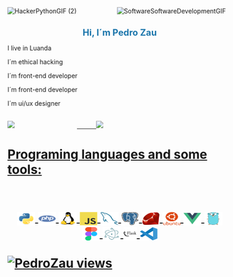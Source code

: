 
![HackerPythonGIF (2)](https://user-images.githubusercontent.com/57961751/182896713-6aa3b96f-dc46-4470-b65c-c31f2a525b35.gif) 
&nbsp; &nbsp;&nbsp;&nbsp;&nbsp;&nbsp;&nbsp;&nbsp;&nbsp;&nbsp;&nbsp;&nbsp;&nbsp;&nbsp;&nbsp;&nbsp;&nbsp;&nbsp;&nbsp;&nbsp;
![SoftwareSoftwareDevelopmentGIF](https://user-images.githubusercontent.com/57961751/182897610-510a1a41-c020-4b22-9bb6-230d67ffdfc9.gif)

<h1 align="center" style="font-size:20px; text-align:center; color:rgb(29, 119, 172);"> Hi, I´m Pedro Zau </h1> 
<p>I live in Luanda</p> 
 <p>I´m ethical hacking</p> 
 <p>I´m front-end developer</p>
 <p>I´m front-end developer</p>
 <p>I´m ui/ux designer</p>


 
  <br>
 <div>
  <a href="https://github.com/pedrozau">
  <img style="margin-right:10em;" height="180em" src="https://github-readme-stats.vercel.app/api?username=pedrozau&show_icons=true&theme=dark&include_all_commits=true&count_private=true"/> 
    &nbsp;  &nbsp;   &nbsp; &nbsp; &nbsp;
  <img height="180em" src="https://github-readme-stats.vercel.app/api/top-langs/?username=pedrozau&layout=compact&langs_count=7&theme=dark"/>
</div>
<h1>Programing languages and some tools:<h1>
<div align="center" style="display: inline_bloc;"><br>
  <img align="center" alt="python" height="30" width="40" src="https://raw.githubusercontent.com/devicons/devicon/1119b9f84c0290e0f0b38982099a2bd027a48bf1/icons/python/python-original.svg">
  <img align="center" alt="python" height="30" width="40" src="https://raw.githubusercontent.com/devicons/devicon/1119b9f84c0290e0f0b38982099a2bd027a48bf1/icons/php/php-plain.svg">
  <img align="center" alt="python" height="30" width="40" src="https://raw.githubusercontent.com/devicons/devicon/1119b9f84c0290e0f0b38982099a2bd027a48bf1/icons/linux/linux-original.svg">
  <img align="center" alt="python" height="30" width="40" src="https://raw.githubusercontent.com/devicons/devicon/1119b9f84c0290e0f0b38982099a2bd027a48bf1/icons/javascript/javascript-original.svg">
  <img align="center" alt="python" height="30" width="40" src="https://raw.githubusercontent.com/devicons/devicon/1119b9f84c0290e0f0b38982099a2bd027a48bf1/icons/mysql/mysql-original.svg">
  <img align="center" alt="python" height="30" width="40" src="https://raw.githubusercontent.com/devicons/devicon/1119b9f84c0290e0f0b38982099a2bd027a48bf1/icons/postgresql/postgresql-original.svg">
  <img align="center" alt="python" height="30" width="40" src="https://raw.githubusercontent.com/devicons/devicon/1119b9f84c0290e0f0b38982099a2bd027a48bf1/icons/ruby/ruby-original.svg">
  <img align="center" alt="python" height="30" width="40" src="https://raw.githubusercontent.com/devicons/devicon/1119b9f84c0290e0f0b38982099a2bd027a48bf1/icons/ubuntu/ubuntu-plain-wordmark.svg">
  <img align="center" alt="python" height="30" width="40" src="https://raw.githubusercontent.com/devicons/devicon/1119b9f84c0290e0f0b38982099a2bd027a48bf1/icons/vuejs/vuejs-original.svg">
  <img align="center" alt="python" height="30" width="40" src="https://raw.githubusercontent.com/devicons/devicon/1119b9f84c0290e0f0b38982099a2bd027a48bf1/icons/go/go-original.svg">
  <img align="center" alt="python" height="30" width="40" src="https://raw.githubusercontent.com/devicons/devicon/1119b9f84c0290e0f0b38982099a2bd027a48bf1/icons/figma/figma-original.svg">
  <img align="center" alt="python" height="30" width="40" src="https://raw.githubusercontent.com/devicons/devicon/1119b9f84c0290e0f0b38982099a2bd027a48bf1/icons/electron/electron-original.svg">
  <img align="center" alt="flask"  height="30" widht="40" src="https://raw.githubusercontent.com/devicons/devicon/1119b9f84c0290e0f0b38982099a2bd027a48bf1/icons/flask/flask-original-wordmark.svg">
  <img align="center" alt="python" height="30" width="40" src="https://raw.githubusercontent.com/devicons/devicon/1119b9f84c0290e0f0b38982099a2bd027a48bf1/icons/vscode/vscode-original.svg">
  
</div>
  
  <br>
  
 

<img src="https://komarev.com/ghpvc/?username=pedrozau&color=red" alt="PedroZau views" />

